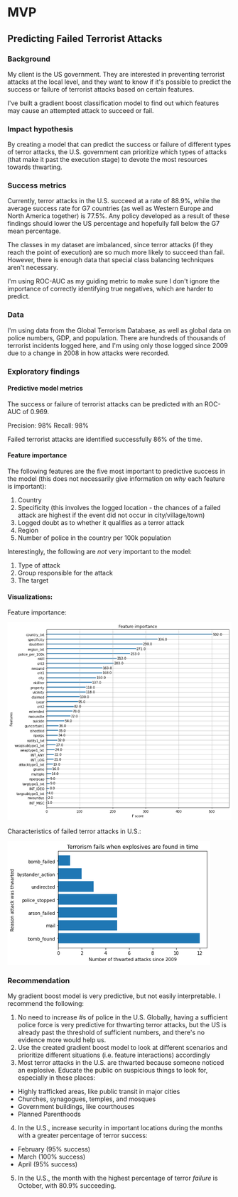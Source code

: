 # MVP
## Predicting Failed Terrorist Attacks

### Background
My client is the US government. They are interested in preventing terrorist attacks at the local level, and they want to know if it's possible to predict the success or failure of terrorist attacks based on certain features.

I've built a gradient boost classification model to find out which features may cause an attempted attack to succeed or fail.

### Impact hypothesis
By creating a model that can predict the success or failure of different types of terror attacks, the U.S. government can prioritize which types of attacks (that make it past the execution stage) to devote the most resources towards thwarting.

### Success metrics
Currently, terror attacks in the U.S. succeed at a rate of 88.9%, while the average success rate for G7 countries (as well as Western Europe and North America together) is 77.5%. Any policy developed as a result of these findings should lower the US percentage and hopefully fall below the G7 mean percentage.

The classes in my dataset are imbalanced, since terror attacks (if they reach the point of execution) are so much more likely to succeed than fail. However, there is enough data that special class balancing techniques aren't necessary.

I'm using ROC-AUC as my guiding metric to make sure I don't ignore the importance of correctly identifying true negatives, which are harder to predict.

### Data
I'm using data from the Global Terrorism Database, as well as global data on police numbers, GDP, and population. There are hundreds of thousands of terrorist incidents logged here, and I'm using only those logged since 2009 due to a change in 2008 in how attacks were recorded.

### Exploratory findings
#### Predictive model metrics
The success or failure of terrorist attacks can be predicted with an ROC-AUC of 0.969.

Precision: 98%
Recall: 98%

Failed terrorist attacks are identified successfully 86% of the time.

#### Feature importance
The following features are the five most important to predictive success in the model (this does not necessarily give information on *why* each feature is important):

1. Country
2. Specificity (this involves the logged location - the chances of a failed attack are highest if the event did not occur in city/village/town)
3. Logged doubt as to whether it qualifies as a terror attack
4. Region
5. Number of police in the country per 100k population

Interestingly, the following are *not* very important to the model:

1. Type of attack
2. Group responsible for the attack
3. The target

#### Visualizations:

Feature importance:

![](https://raw.githubusercontent.com/Elaela22/terrorism/main/terror_feature_imptce.png)

Characteristics of failed terror attacks in U.S.:

![](https://raw.githubusercontent.com/Elaela22/terrorism/main/failed_terror_bar.png)

### Recommendation
My gradient boost model is very predictive, but not easily interpretable. I recommend the following:

1. No need to increase #s of police in the U.S. Globally, having a sufficient police force is very predictive for thwarting terror attacks, but the US is already past the threshold of sufficient numbers, and there's no evidence more would help us.
2. Use the created gradient boost model to look at different scenarios and prioritize different situations (i.e. feature interactions) accordingly
3. Most terror attacks in the U.S. are thwarted because someone noticed an explosive. Educate the public on suspicious things to look for, especially in these places:
 * Highly trafficked areas, like public transit in major cities
 * Churches, synagogues, temples, and mosques
 * Government buildings, like courthouses
 * Planned Parenthoods
4. In the U.S., increase security in important locations during the months with a greater percentage of terror success:
 * February (95% success)
 * March (100% success)
 * April (95% success)
5. In the U.S., the month with the highest percentage of terror *failure* is October, with 80.9% succeeding.
